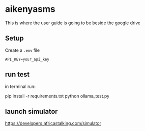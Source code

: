 # aikenyasms

This is where the user guide is going to be beside the google drive

## Setup

Create a `.env` file

```text
API_KEY=your_api_key
```

## run test
in terminal run: 

pip install -r requirements.txt
python ollama_test.py

## launch simulator
https://developers.africastalking.com/simulator

